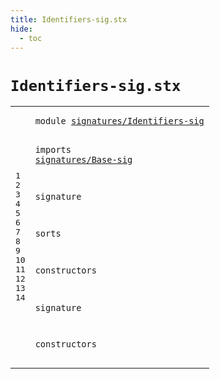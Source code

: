 ```yaml
---
title: Identifiers-sig.stx
hide:
  - toc
---
```


# `Identifiers-sig.stx`



[pdmosses/metaborg-tiger/org.metaborg.lang.tiger.statix/src-gen/statix/signatures/Identifiers-sig.stx]: https://github.com/pdmosses/metaborg-tiger/blob/master/org.metaborg.lang.tiger.statix/src-gen/statix/signatures/Identifiers-sig.stx "The source file on GitHub"

<div class="stx"><table class="highlighttable"><tbody><tr><td class="linenos"><div class="linenodiv"><pre><span></span>1
2
3
4
5
6
7
8
9
10
11
12
13
14
</pre></div></td>
<td class="code"><pre><code><span class="keyword">module</span> <a href="../Tiger-sig.stx/#signatures/Identifiers-sig_112_138" id="signatures/Identifiers-sig_7_33" title="Referenced at ../Tiger-sig.stx line 7"><span class="token sort_ModuleID">signatures/Identifiers-sig</span></a>

<span class="keyword">imports</span>
  <a href="../Base-sig.stx/#signatures/Base-sig_7_26" id="signatures/Base-sig_45_64" title="Defined at ../Base-sig.stx line 1"><span class="token sort_ModuleID">signatures/Base-sig</span></a>

<span class="keyword">signature</span>

  <span class="keyword">sorts</span>

  <span class="keyword">constructors</span>

<span class="keyword">signature</span>

  <span class="keyword">constructors</span>
</code></pre></td></tr></tbody></table></div>